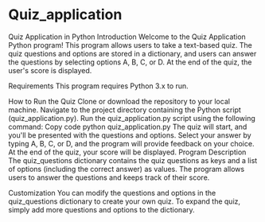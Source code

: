# Quiz_application

Quiz Application in Python
Introduction
Welcome to the Quiz Application Python program! This program allows users to take a text-based quiz. The quiz questions and options are stored in a dictionary, and users can answer the questions by selecting options A, B, C, or D. At the end of the quiz, the user's score is displayed.

Requirements
This program requires Python 3.x to run.

How to Run the Quiz
Clone or download the repository to your local machine.
Navigate to the project directory containing the Python script (quiz_application.py).
Run the quiz_application.py script using the following command:
Copy code
python quiz_application.py
The quiz will start, and you'll be presented with the questions and options.
Select your answer by typing A, B, C, or D, and the program will provide feedback on your choice.
At the end of the quiz, your score will be displayed.
Program Description
The quiz_questions dictionary contains the quiz questions as keys and a list of options (including the correct answer) as values. The program allows users to answer the questions and keeps track of their score.

Customization
You can modify the questions and options in the quiz_questions dictionary to create your own quiz.
To expand the quiz, simply add more questions and options to the dictionary.
